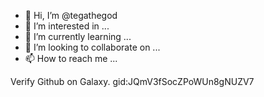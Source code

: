 - 👋 Hi, I’m @tegathegod
- 👀 I’m interested in ...
- 🌱 I’m currently learning ...
- 💞️ I’m looking to collaborate on ...
- 📫 How to reach me ...

<!---
tegathegod/tegathegod is a ✨ special ✨ repository because its `README.md` (this file) appears on your GitHub profile.
You can click the Preview link to take a look at your changes.
--->
Verify Github on Galaxy. gid:JQmV3fSocZPoWUn8gNUZV7
